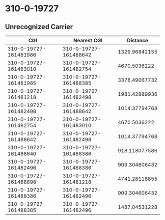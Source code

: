 # 310-0-19727
## Unrecognized Carrier


| CGI | Nearest CGI | Distance |
|-----|-------------|----------|
| 310-0-19727-161481986 | 310-0-19727-161488642 | 1329.96842155 |
| 310-0-19727-161483010 | 310-0-19727-161482754 | 4670.5036222 |
| 310-0-19727-161481985 | 310-0-19727-161488385 | 3378.49067732 |
| 310-0-19727-161481218 | 310-0-19727-161482498 | 1981.42889936 |
| 310-0-19727-161482498 | 310-0-19727-161488642 | 1014.37794768 |
| 310-0-19727-161482754 | 310-0-19727-161483010 | 4670.5036222 |
| 310-0-19727-161488642 | 310-0-19727-161482498 | 1014.37794768 |
| 310-0-19727-161488640 | 310-0-19727-161488386 | 918.118077586 |
| 310-0-19727-161482496 | 310-0-19727-161488386 | 909.304606432 |
| 310-0-19727-161488898 | 310-0-19727-161481218 | 4741.28118855 |
| 310-0-19727-161488386 | 310-0-19727-161482496 | 909.304606432 |
| 310-0-19727-161488385 | 310-0-19727-161482496 | 1487.04531228 |

